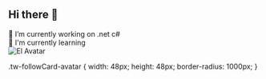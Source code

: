 ## Hi there 👋 <br>
🔭 I’m currently working on .net c# <br>
🌱 I'm currently learning <br> 
<img className="tw-followCard-avatar" 
                alt="El Avatar" 
                src="![image](https://github.com/user-attachments/assets/76d7c0fe-da2e-4879-90fe-85dd95181f50)" />

<!--
**bonfildev/bonfildev** is a ✨ _special_ ✨ repository because its `README.md` (this file) appears on your GitHub profile.

Here are some ideas to get you started:

- 🔭 I’m currently working on ...
- 🌱 I’m currently learning ...
- 👯 I’m looking to collaborate on ...
- 🤔 I’m looking for help with ...
- 💬 Ask me about ...
- 📫 How to reach me: ...
- 😄 Pronouns: ...
- ⚡ Fun fact: ...
-->
.tw-followCard-avatar {
    width: 48px;
    height: 48px;
    border-radius: 1000px;
  }

